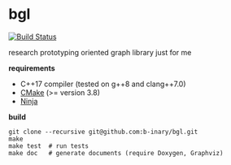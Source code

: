# bgl

[![Build Status](https://travis-ci.com/b-inary/bgl.svg?branch=master)](https://travis-ci.com/b-inary/bgl)

research prototyping oriented graph library just for me

**requirements**

- C++17 compiler (tested on g++8 and clang++7.0)
- [CMake](https://cmake.org/) (>= version 3.8)
- [Ninja](https://ninja-build.org/)

**build**

    git clone --recursive git@github.com:b-inary/bgl.git
    make
    make test  # run tests
    make doc   # generate documents (require Doxygen, Graphviz)
